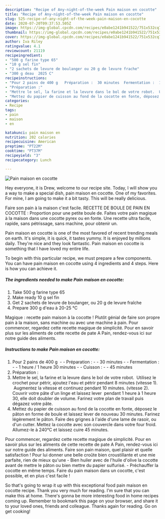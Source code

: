 ```yaml
---
description: "Recipe of Any-night-of-the-week Pain maison en cocotte"
title: "Recipe of Any-night-of-the-week Pain maison en cocotte"
slug: 525-recipe-of-any-night-of-the-week-pain-maison-en-cocotte
date: 2020-07-20T09:37:53.505Z
image: https://img-global.cpcdn.com/recipes/e0abe1241b941522/751x532cq70/pain-maison-en-cocotte-photo-principale-de-la-recette.jpg
thumbnail: https://img-global.cpcdn.com/recipes/e0abe1241b941522/751x532cq70/pain-maison-en-cocotte-photo-principale-de-la-recette.jpg
cover: https://img-global.cpcdn.com/recipes/e0abe1241b941522/751x532cq70/pain-maison-en-cocotte-photo-principale-de-la-recette.jpg
author: Iva Riley
ratingvalue: 4.1
reviewcount: 21119
recipeingredient:
- "500 g farine type 65"
- "10 g sel fin"
- "2 sachets de levure de boulanger ou 20 g de levure frache"
- "300 g deau  2025 C"
recipeinstructions:
- "Pour 2 pains de 400 g   Préparation :  30 minutes  Fermentation :  1 heure / 1 heure 30 minutes  Cuisson :  45 minutes"
- "Préparation :"
- "Mettre le sel, la farine et la levure dans le bol de votre robot.  Utilisez le crochet pour pétrir, ajoutez l&#39;eau et pétrir pendant 8 minutes (vitesse 1).  Augmentez la vitesse et continuez pendant 10 minutes. (vitesse 2). Couvrir votre pâte d&#39;un linge et laissez lever  pendant 1 heure à 1 heure 30, elle doit doubler de volume. Farinez votre plan de travail puis dégazez votre pâte."
- "Mettez du papier de cuisson au fond de la cocotte en fonte, déposez le pâton en forme de boule et laissez lever de nouveau 30 minutes. Farinez légèrement le pâton. Faire des grignes à l&#39;aide d&#39;une lame de rasoir, ou d&#39;un cutter. Mettez la cocotte avec son couvercle dans votre four froid. Allumez-le à 240°C et laissez cuire 45 minutes."
categories:
- Recipe
tags:
- pain
- maison
- en

katakunci: pain maison en 
nutrition: 202 calories
recipecuisine: American
preptime: "PT22M"
cooktime: "PT37M"
recipeyield: "3"
recipecategory: Lunch

---
```



![Pain maison en cocotte](https://img-global.cpcdn.com/recipes/e0abe1241b941522/751x532cq70/pain-maison-en-cocotte-photo-principale-de-la-recette.jpg)

Hey everyone, it is Drew, welcome to our recipe site. Today, I will show you a way to make a special dish, pain maison en cocotte. One of my favorites. For mine, I am going to make it a bit tasty. This will be really delicious.

Faire son pain à la maison c&#39;est facile. RECETTE DE BOULE DE PAIN EN COCOTTE : Proportion pour une petite boule de. Faites votre pain magique à la maison dans une cocotte pyrex ou en fonte. Une recette ultra facile, rapide, sans pétrissage, sans machine, pour obtenir un.

Pain maison en cocotte is one of the most favored of recent trending meals on earth. It's simple, it is quick, it tastes yummy. It is enjoyed by millions daily. They're nice and they look fantastic. Pain maison en cocotte is something that I have loved my entire life.


To begin with this particular recipe, we must prepare a few components. You can have pain maison en cocotte using 4 ingredients and 4 steps. Here is how you can achieve it.

<!--inarticleads1-->

##### The ingredients needed to make Pain maison en cocotte:

1. Take 500 g farine type 65
1. Make ready 10 g sel fin
1. Get 2 sachets de levure de boulanger, ou 20 g de levure fraîche
1. Prepare 300 g d&#39;eau à 20-25 °C


Magique : recette pain maison à la cocotte ! Plutôt génial de faire son propre pain à la maison, sans machine ou avec une machine à pain. Pour commencer, regardez cette recette magique de simplicité. Pour en savoir plus sur les aliments de cette recette de pate A Pain, rendez-vous ici sur notre guide des aliments. 

<!--inarticleads2-->

##### Instructions to make Pain maison en cocotte:

1. Pour 2 pains de 400 g  -  - Préparation : -  - 30 minutes -  - Fermentation : -  - 1 heure / 1 heure 30 minutes -  - Cuisson : -  - 45 minutes
1. Préparation :
1. Mettre le sel, la farine et la levure dans le bol de votre robot.  Utilisez le crochet pour pétrir, ajoutez l&#39;eau et pétrir pendant 8 minutes (vitesse 1).  Augmentez la vitesse et continuez pendant 10 minutes. (vitesse 2). Couvrir votre pâte d&#39;un linge et laissez lever  pendant 1 heure à 1 heure 30, elle doit doubler de volume. Farinez votre plan de travail puis dégazez votre pâte.
1. Mettez du papier de cuisson au fond de la cocotte en fonte, déposez le pâton en forme de boule et laissez lever de nouveau 30 minutes. Farinez légèrement le pâton. Faire des grignes à l&#39;aide d&#39;une lame de rasoir, ou d&#39;un cutter. Mettez la cocotte avec son couvercle dans votre four froid. Allumez-le à 240°C et laissez cuire 45 minutes.


Pour commencer, regardez cette recette magique de simplicité. Pour en savoir plus sur les aliments de cette recette de pate A Pain, rendez-vous ici sur notre guide des aliments. Faire son pain maison, quel plaisir et quelle satisfaction ! Pour lui donner une belle croûte bien croustillante et une mie parfaite, rien de mieux qu&#39;une - Bien huiler avec de l&#39;huile d&#39;olive la cocotte avant de mettre le pâton ou bien mettre du papier sulfurisé. - Préchauffer la cocotte en même temps. Faire du pain maison dans un cocotte, c&#39;est possible, et en plus c&#39;est facile ! 

So that's going to wrap it up with this exceptional food pain maison en cocotte recipe. Thank you very much for reading. I'm sure that you can make this at home. There's gonna be more interesting food in home recipes coming up. Remember to bookmark this page on your browser, and share it to your loved ones, friends and colleague. Thanks again for reading. Go on get cooking!
